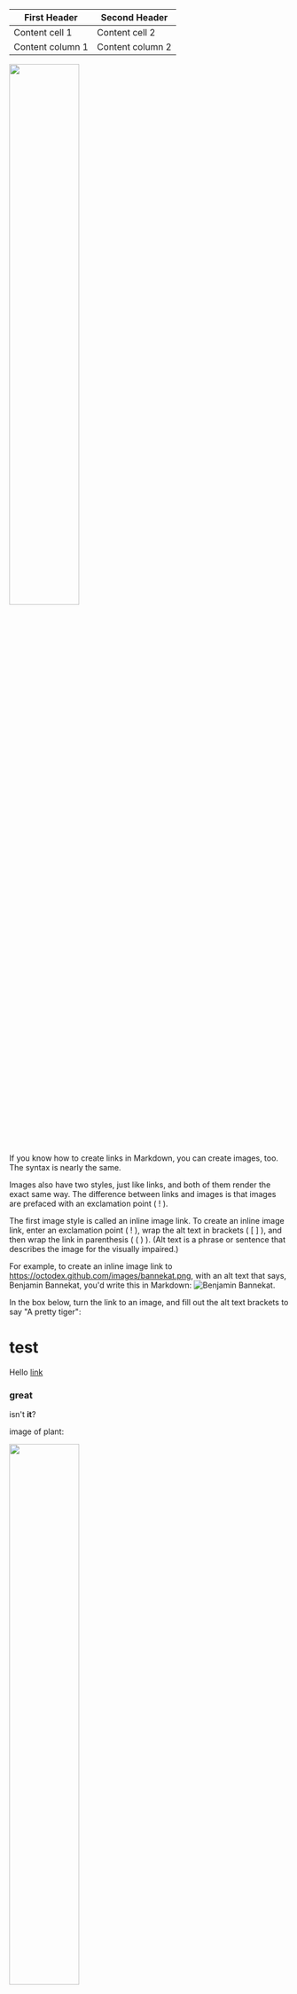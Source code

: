 First Header | Second Header
------------ | -------------
Content cell 1 | Content cell 2
Content column 1 | Content column 2



<img src="https://user-images.githubusercontent.com/16319829/81180309-2b51f000-8fee-11ea-8a78-ddfe8c3412a7.png" width=50% height=50%>





If you know how to create links in Markdown, you can create images, too. The syntax is nearly the same.

Images also have two styles, just like links, and both of them render the exact same way. The difference between links and images is that images are prefaced with an exclamation point ( ! ).

The first image style is called an inline image link. To create an inline image link, enter an exclamation point ( ! ), wrap the alt text in brackets ( [ ] ), and then wrap the link in parenthesis ( ( ) ). (Alt text is a phrase or sentence that describes the image for the visually impaired.)

For example, to create an inline image link to https://octodex.github.com/images/bannekat.png, with an alt text that says, Benjamin Bannekat, you'd write this in Markdown: ![Benjamin Bannekat](https://octodex.github.com/images/bannekat.png).

In the box below, turn the link to an image, and fill out the alt text brackets to say "A pretty tiger":



# test

Hello [link](www.wikipedia.com)

### great

isn't **it**?

image of plant:

<img src="https://camo.githubusercontent.com/cc6b217377dca4e3a159a55b07a554e8b9191ea1cd72c22ddd4f8c93cf501beb/68747470733a2f2f75706c6f61642e77696b696d656469612e6f72672f77696b6970656469612f636f6d6d6f6e732f7468756d622f392f39312f536e616b655f706c616e742e6a70672f3132303070782d536e616b655f706c616e742e6a7067" width=50% height=50%>
